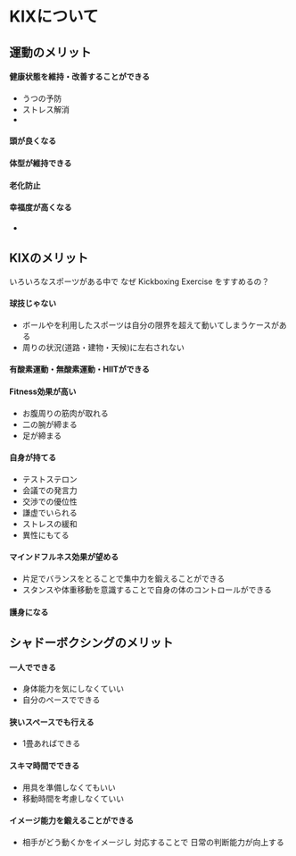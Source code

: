 # KIXについて



## 運動のメリット


#### 健康状態を維持・改善することができる
- うつの予防
- ストレス解消
- 

#### 頭が良くなる

#### 体型が維持できる

#### 老化防止

#### 幸福度が高くなる
- 

## KIXのメリット
いろいろなスポーツがある中で なぜ Kickboxing Exercise をすすめるの？

#### 球技じゃない
- ボールやを利用したスポーツは自分の限界を超えて動いてしまうケースがある
- 周りの状況(道路・建物・天候)に左右されない

#### 有酸素運動・無酸素運動・HIITができる

#### Fitness効果が高い
- お腹周りの筋肉が取れる
- 二の腕が締まる
- 足が締まる
 
#### 自身が持てる
- テストステロン
- 会議での発言力
- 交渉での優位性
- 謙虚でいられる
- ストレスの緩和
- 異性にもてる

#### マインドフルネス効果が望める
- 片足でバランスをとることで集中力を鍛えることができる
- スタンスや体重移動を意識することで自身の体のコントロールができる

#### 護身になる


## シャドーボクシングのメリット

#### 一人でできる
- 身体能力を気にしなくていい
- 自分のペースでできる

#### 狭いスペースでも行える
- 1畳あればできる

#### スキマ時間でできる
- 用具を準備しなくてもいい
- 移動時間を考慮しなくていい

#### イメージ能力を鍛えることができる
- 相手がどう動くかをイメージし 対応することで 日常の判断能力が向上する